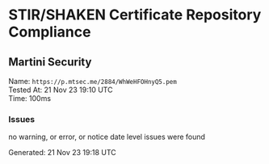 # STIR/SHAKEN Certificate Repository Compliance

## Martini Security

Name: `https://p.mtsec.me/2884/WhWeHFOHnyQ5.pem`\
Tested At: 21 Nov 23 19:10 UTC\
Time: 100ms

### Issues

no warning, or error, or notice date level issues were found

Generated: 21 Nov 23 19:18 UTC
